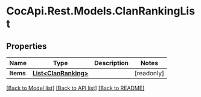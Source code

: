 # CocApi.Rest.Models.ClanRankingList

## Properties

Name | Type | Description | Notes
------------ | ------------- | ------------- | -------------
**Items** | [**List&lt;ClanRanking&gt;**](ClanRanking.md) |  | [readonly] 

[[Back to Model list]](../../README.md#documentation-for-models) [[Back to API list]](../../README.md#documentation-for-api-endpoints) [[Back to README]](../../README.md)

